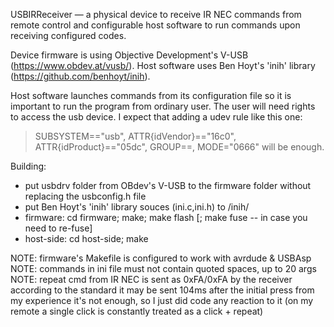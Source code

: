 USBIRReceiver — a physical device to receive IR NEC commands from remote
control and configurable host software to run commands upon receiving
configured codes.

Device firmware is using Objective Development's V-USB (https://www.obdev.at/vusb/).
Host software uses Ben Hoyt's 'inih' library (https://github.com/benhoyt/inih).

Host software launches commands from its configuration file so it is
important to run the program from ordinary user. The user will need
rights to access the usb device.
I expect that adding a udev rule like this one:
> SUBSYSTEM=="usb", ATTR{idVendor}=="16c0", ATTR{idProduct}=="05dc", GROUP==<group>, MODE="0666"
will be enough.

Building:
* put usbdrv folder from OBdev's V-USB to the firmware folder without
	replacing the usbconfig.h file
* put Ben Hoyt's 'inih' library souces (ini.c,ini.h) to <project-root>/inih/
* firmware: cd firmware; make; make flash [; make fuse -- in case you need to re-fuse]
* host-side: cd host-side; make

NOTE: firmware's Makefile is configured to work with avrdude & USBAsp
NOTE: commands in ini file must not contain quoted spaces, up to 20 args
NOTE: repeat cmd from IR NEC is sent as 0xFA/0xFA by the receiver
		according to the standard it may be sent 104ms after the initial press
		from my experience it's not enough, so I just did code any reaction to it
		(on my remote a single click is constantly treated as a click + repeat)
